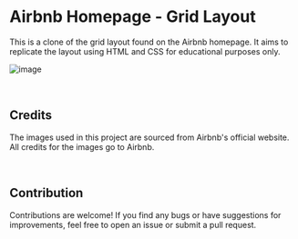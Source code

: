 # Airbnb Homepage - Grid Layout

This is a clone of the grid layout found on the Airbnb homepage. It aims to replicate the layout using HTML and CSS for educational purposes only.

![image](https://github.com/azlibdar/airbnb-homepage-grid/assets/121456353/2db5853b-6b3b-4719-b330-5f0ce4467293)

<br>

## Credits

The images used in this project are sourced from Airbnb's official website. All credits for the images go to Airbnb.

<br>

## Contribution

Contributions are welcome! If you find any bugs or have suggestions for improvements, feel free to open an issue or submit a pull request.
